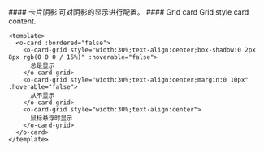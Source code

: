 <cn>
#### 卡片阴影
可对阴影的显示进行配置。
</cn>

<us>
#### Grid card
Grid style card content.
</us>

```vue
<template>
  <o-card :bordered="false">
    <o-card-grid style="width:30%;text-align:center;box-shadow:0 2px 8px rgb(0 0 0 / 15%)" :hoverable="false">
      总是显示
    </o-card-grid>
    <o-card-grid style="width:30%;text-align:center;margin:0 10px" :hoverable="false">
      从不显示
    </o-card-grid>
    <o-card-grid style="width:30%;text-align:center">
      鼠标悬浮时显示
    </o-card-grid>
  </o-card>
</template>
```
